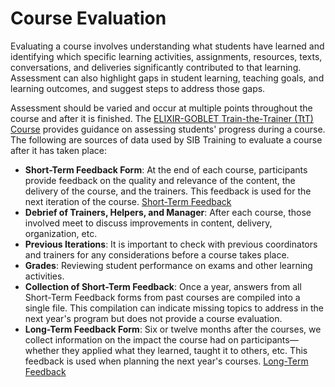 # Course Evaluation 

Evaluating a course involves understanding what students have learned and identifying which specific learning activities, assignments, resources, texts, conversations, and deliveries significantly contributed to that learning. Assessment can also highlight gaps in student learning, teaching goals, and learning outcomes, and suggest steps to address those gaps.

Assessment should be varied and occur at multiple points throughout the course and after it is finished. The [ELIXIR-GOBLET Train-the-Trainer (TtT) Course](https://elixir-europe.org/platforms/training/train-the-trainer) provides guidance on assessing students' progress during a course. The following are sources of data used by SIB Training to evaluate a course after it has taken place:

- **Short-Term Feedback Form**: At the end of each course, participants provide feedback on the quality and relevance of the content, the delivery of the course, and the trainers. This feedback is used for the next iteration of the course. [Short-Term Feedback](../procedures/course_coordination/feedback) 
- **Debrief of Trainers, Helpers, and Manager**: After each course, those involved meet to discuss improvements in content, delivery, organization, etc.
- **Previous Iterations**: It is important to check with previous coordinators and trainers for any considerations before a course takes place.
- **Grades**: Reviewing student performance on exams and other learning activities.
- **Collection of Short-Term Feedback**: Once a year, answers from all Short-Term Feedback forms from past courses are compiled into a single file. This compilation can indicate missing topics to address in the next year's program but does not provide a course evaluation.
- **Long-Term Feedback Form**: Six or twelve months after the courses, we collect information on the impact the course had on participants—whether they applied what they learned, taught it to others, etc. This feedback is used when planning the next year's courses. [Long-Term Feedback](../procedures/course_coordination/admin_tasks) 
